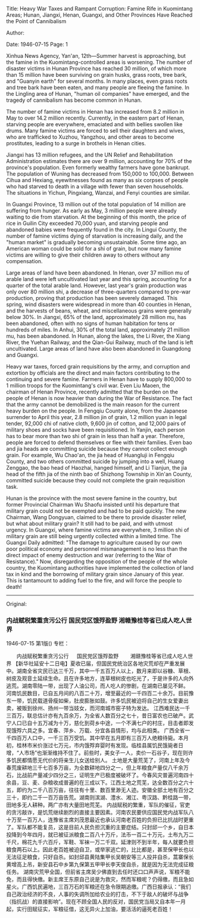 Title: Heavy War Taxes and Rampant Corruption: Famine Rife in Kuomintang Areas; Hunan, Jiangxi, Henan, Guangxi, and Other Provinces Have Reached the Point of Cannibalism

Author:

Date: 1946-07-15
Page: 1

Xinhua News Agency, Yan'an, 12th—Summer harvest is approaching, but the famine in the Kuomintang-controlled areas is worsening. The number of disaster victims in Hunan Province has reached 30 million, of which more than 15 million have been surviving on grain husks, grass roots, tree bark, and "Guanyin earth" for several months. In many places, even grass roots and tree bark have been eaten, and many people are fleeing the famine. In the Lingling area of Hunan, "human oil companies" have emerged, and the tragedy of cannibalism has become common in Hunan.

The number of famine victims in Henan has increased from 8.2 million in May to over 14.2 million recently. Currently, in the eastern part of Henan, starving people are everywhere, emaciated and with bellies swollen like drums. Many famine victims are forced to sell their daughters and wives, who are trafficked to Xuzhou, Yangzhou, and other areas to become prostitutes, leading to a surge in brothels in Henan cities.

Jiangxi has 13 million refugees, and the UN Relief and Rehabilitation Administration estimates there are over 9 million, accounting for 70% of the province's population. Even formerly wealthy farmers have gone bankrupt. The population of Wuning has decreased from 150,000 to 100,000. Between Cihua and Hexiang, eyewitnesses found as many as six corpses of people who had starved to death in a village with fewer than seven households. The situations in Yichun, Pingxiang, Wanzai, and Fenyi counties are similar.

In Guangxi Province, 13 million out of the total population of 14 million are suffering from hunger. As early as May, 3 million people were already waiting to die from starvation. At the beginning of this month, the price of rice in Guilin City exceeded 70,000 yuan, and starving people and abandoned babies were frequently found in the city. In Lingui County, the number of famine victims dying of starvation is increasing daily, and the "human market" is gradually becoming unsustainable. Some time ago, an American woman could be sold for a shi of grain, but now many famine victims are willing to give their children away to others without any compensation.

Large areas of land have been abandoned. In Henan, over 37 million mu of arable land were left uncultivated last year and this spring, accounting for a quarter of the total arable land. However, last year's grain production was only over 80 million shi, a decrease of three-quarters compared to pre-war production, proving that production has been severely damaged. This spring, wind disasters were widespread in more than 40 counties in Henan, and the harvests of beans, wheat, and miscellaneous grains were generally below 30%. In Jiangxi, 65% of the land, approximately 28 million mu, has been abandoned, often with no signs of human habitation for tens or hundreds of miles. In Anhui, 30% of the total land, approximately 21 million mu, has been abandoned. In Hunan, along the lakes, the Li River, the Xiang River, the Yuehan Railway, and the Qian-Gui Railway, much of the land is left uncultivated. Large areas of land have also been abandoned in Guangdong and Guangxi.

Heavy war taxes, forced grain requisitions by the army, and corruption and extortion by officials are the direct and main factors contributing to the continuing and severe famine. Farmers in Henan have to supply 800,000 to 1 million troops for the Kuomintang's civil war. Even Liu Maoen, the chairman of Henan Province, recently admitted that the burden on the people of Henan is now heavier than during the War of Resistance. The fact that the army cannot be demobilized is the main reason for the current heavy burden on the people. In Fengqiu County alone, from the Japanese surrender to April this year, 2.8 million jin of grain, 1.2 million yuan in legal tender, 92,000 chi of native cloth, 9,600 jin of cotton, and 12,000 pairs of military shoes and socks have been requisitioned. In Yanjin, each person has to bear more than two shi of grain in less than half a year. Therefore, people are forced to defend themselves or flee with their families. Even bao and jia heads are committing suicide because they cannot collect enough grain. For example, Wu Chao'an, the jia head of Huangluji in Fengqiu County, and two others committed suicide by jumping into a well, Huang Zenggao, the bao head of Haozhai, hanged himself, and Li Tianjun, the jia head of the fifth jia of the ninth bao of Shizhong Township in Xin'an County, committed suicide because they could not complete the grain requisition task.

Hunan is the province with the most severe famine in the country, but former Provincial Chairman Wu Shaofu insisted until his departure that military grain could not be exempted and had to be paid quickly. The new Chairman, Wang Dongyuan, claimed to be there to provide disaster relief, but what about military grain? It still had to be paid, and with utmost urgency. In Guangxi, where famine victims are everywhere, 3 million shi of military grain are still being urgently collected within a limited time. The Guangxi Daily admitted: "The damage to agriculture caused by our own poor political economy and personnel mismanagement is no less than the direct impact of enemy destruction and war (referring to the War of Resistance)." Now, disregarding the opposition of the people of the whole country, the Kuomintang authorities have implemented the collection of land tax in kind and the borrowing of military grain since January of this year. This is tantamount to adding fuel to the fire, and will force the people to death!



<hr /> 

Original: 


### 内战赋税繁重贪污公行  国民党区饿殍盈野  湘赣豫桂等省已成人吃人世界

1946-07-15
第1版()
专栏：

　　内战赋税繁重贪污公行
　  国民党区饿殍盈野
　　湘赣豫桂等省已成人吃人世界
    【新华社延安十二日电】夏收已届，但国民党统治区各地灾荒却在严重发展中。湖南全省灾民已达三千万，其中一千五百万人以上，数月来即以谷糠、草根、树皮及观音土延续生命。且在许多地方，连草根树皮也吃光了，于是许多的人向外逃荒。湖南零陆一带，出现了人油公司，而人吃人的惨剧，在湖南已屡见不鲜。
    河南饥民数目，已自五月间的八百二十万，增至最近的一千四百二十余万。目前豫东一带，饥民载道骨瘦如柴，肚皮膨胀如鼓。许多饥民被迫将自己的生女爱妻出卖，被贩到徐州、扬州一带当妓女，而河南城市窑子特为发达。
    江西难民达一千三百万，联总估计亦有九百余万，为全省人数百分之七十，昔日富农也已破产。武宁人口已自十五万减为十万，慈化到荷乡中途，一个不满七户的村庄，目击者即发现饿殍六具之多。宜春、萍乡、万载、分宜各县情形，均与此相类。
    广西全省一千四百万人口中，一千三百万受饥。其中早在五月即有三百万人绝粮待毙。本月初，桂林市米价涨过七万元，市内饿殍弃婴时有发现。临桂县属饥民饿毙者日增，“人市场”也渐渐维持不住了。前些时，美女子一人，卖价一石谷子，现在则许多饥民都情愿无代价的将亲生儿女送给别人。
    土地是大量荒芜了，河南上年及今春荒废耕地三千七百多万亩，为全数耕地四分之一，但上年粮食产量仅八千余万石，比战前产量减少四分之三，证明生产已极度被破坏了。今春风灾普遍河南四十余县，豆、麦、杂粮收成普遍的在三成以下。江西土地之荒芜，达全数百分之六十五，即约为二千八百万亩，往往有十里、数百里渺无人迹。安徽全部土地有百分之三十，即约二千一百万亩告荒。湖南则滨湖、澧水、湘江、粤汉路、黔桂路一带，田地多无人耕种。两广亦有大量田地荒芜。
    内战赋税的繁重，军队的催征，官吏的贪污敲诈，是饥荒继续剧烈的直接主要因素。河南农民要供应国民党内战军队八十万至一百万人，连豫省主席刘茂恩最近也承认河南老百姓的负担已比抗战时更重了。军队都不能复员，这是目前人民负担沉重的主要症结。只封邱一个乡，自日本投降到今年四月，就已被征派粮食二百八十万斤，法币一百二十万元，土布九万二千尺，棉花九千六百斤，军鞋、军袜一万二千双。延津则不到半年，每人就要负担粮食两石以上。因此老百姓被迫自卫，或举家逃亡的，比比都是，甚至保甲长也以无法征足粮食，只好自杀。如封邱县黄陆集甲长吴朝安等三人投井自杀，蒿寨保长黄增高上吊，新安县石中乡第九保第五甲甲长李天俊自杀，就是因为无法完成征粮任务。
    湖南灾荒甲全国，但前省主席吴少佛直到去任时还口口声声说，军粮不能免，而且得快缴。新主席王东原自己说是为救灾，然而军粮呢？仍得缴，而且急如星火。广西饥民遍地，三百万石的军粮还在急令限期追缴。广西日报承认：“我们自己政治经济的不良，人事的失调所加给农业的打击，不下于敌人的破坏与战争（指抗战）的直接影响”。现在不顾全国人民的反对，国民党当局又自本年一月起，实行田赋征实，军粮征借，这无异火上加油，要活活的逼死老百姓！
